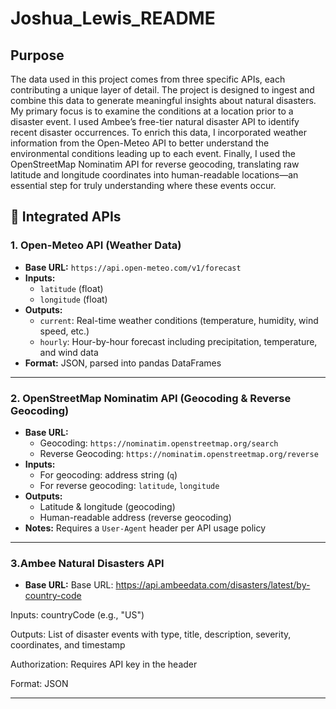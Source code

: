 # Joshua_Lewis_README

## Purpose 
The data used in this project comes from three specific APIs, each contributing a unique layer of detail. The project is designed to ingest and combine this data to generate meaningful insights about natural disasters. My primary focus is to examine the conditions at a location prior to a disaster event. I used Ambee’s free-tier natural disaster API to identify recent disaster occurrences. To enrich this data, I incorporated weather information from the Open-Meteo API to better understand the environmental conditions leading up to each event. Finally, I used the OpenStreetMap Nominatim API for reverse geocoding, translating raw latitude and longitude coordinates into human-readable locations—an essential step for truly understanding where these events occur.



## 🔌 Integrated APIs

### 1. **Open-Meteo API (Weather Data)**
- **Base URL:** `https://api.open-meteo.com/v1/forecast`
- **Inputs:**
  - `latitude` (float)
  - `longitude` (float)
- **Outputs:**
  - `current`: Real-time weather conditions (temperature, humidity, wind speed, etc.)
  - `hourly`: Hour-by-hour forecast including precipitation, temperature, and wind data
- **Format:** JSON, parsed into pandas DataFrames

---

### 2. **OpenStreetMap Nominatim API (Geocoding & Reverse Geocoding)**
- **Base URL:** 
  - Geocoding: `https://nominatim.openstreetmap.org/search`
  - Reverse Geocoding: `https://nominatim.openstreetmap.org/reverse`
- **Inputs:**
  - For geocoding: address string (`q`)
  - For reverse geocoding: `latitude`, `longitude`
- **Outputs:**
  - Latitude & longitude (geocoding)
  - Human-readable address (reverse geocoding)
- **Notes:** Requires a `User-Agent` header per API usage policy

---

### 3.Ambee Natural Disasters API
- **Base URL:** 
Base URL: https://api.ambeedata.com/disasters/latest/by-country-code

Inputs:
countryCode (e.g., "US")

Outputs:
List of disaster events with type, title, description, severity, coordinates, and timestamp

Authorization: Requires API key in the header

Format: JSON



---



